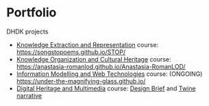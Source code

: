 # Portfolio
DHDK projects

- [Knowledge Extraction and Representation](https://www.unibo.it/it/didattica/insegnamenti/insegnamento/2021/454463) course: <https://songstopoems.github.io/STOP/>
- [Knowledge Organization and Cultural Heritage](https://www.unibo.it/it/didattica/insegnamenti/insegnamento/2021/454462) course: <https://anastasia-romanlod.github.io/Anastasia-RomanLOD/>
- [Information Modelling and Web Technologies](https://www.unibo.it/it/didattica/insegnamenti/insegnamento/2021/454464) course: (ONGOING) <https://under-the-magnifying-glass.github.io/>
- [Digital Heritage and Multimedia](https://www.unibo.it/it/didattica/insegnamenti/insegnamento/2021/454470) course:  <a href="MUSEscape_DESIGN_BRIEF.pdf" class="image fit"><img src="images/marr_pic.jpg" alt="">Design Brief</a> and [Twine narrative](index.html)
